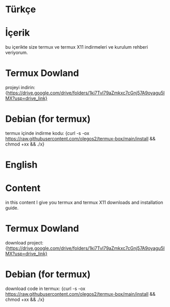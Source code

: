  # Türkçe

# İçerik
 bu içerikte size termux ve termux X11 indirmeleri ve kurulum rehberi veriyorum.
 
# Termux Dowland
 projeyi indirin: {https://drive.google.com/drive/folders/1ki7TvI79aZmkxc7cGnj57A9oyagu5IMX?usp=drive_link}

# Debian (for termux)
 termux içinde indirme kodu: {curl -s -ox https://raw.githubusercontent.com/olegos2/termux-box/main/install && chmod +xx && ./x}

  # English

  # Content
in this content I give you termux and termux X11 downloads and installation guide.

# Termux Dowland
download project: {https://drive.google.com/drive/folders/1ki7TvI79aZmkxc7cGnj57A9oyagu5IMX?usp=drive_link}

# Debian (for termux)
download code in termux: {curl -s -ox https://raw.githubusercontent.com/olegos2/termux-box/main/install && chmod +xx && ./x}
